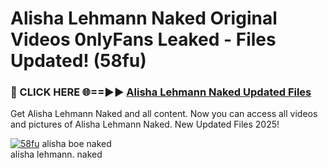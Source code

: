 # Alisha Lehmann Naked Original Videos 0nlyFans Leaked - Files Updated! (58fu)

<h3>🔴 CLICK HERE 🌐==►► <a href="https://tinyurl.com/yckcrads" rel="nofollow">Alisha Lehmann Naked Updated Files</a></h3>

Get Alisha Lehmann Naked and all content. Now you can access all videos and pictures of Alisha Lehmann Naked. New Updated Files 2025!

[![58fu](https://i.imgur.com/hpKpOFt.gif)](https://tinyurl.com/yckcrads)
alisha boe naked<br>
alisha lehmann. naked